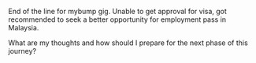 End of the line for mybump gig. Unable to get approval for visa, got recommended to seek a better opportunity for employment pass in Malaysia. 

What are my thoughts and how should I prepare for the next phase of this journey?

